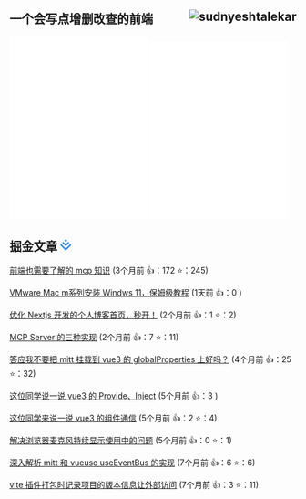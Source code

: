 ## 一个会写点增删改查的前端 <img align="right" src="https://komarev.com/ghpvc/?username=vaebe" alt="sudnyeshtalekar" />

<div>
  <img src="https://github.com/vaebe/vaebe/blob/main/metrics1.svg" width="48%" />
  <img src="https://github.com/vaebe/vaebe/blob/main/metrics2.svg" width="48%" />
</div>

<!-- juejin-posts start -->
## 掘金文章 <img src='https://raw.githubusercontent.com/vaebe/juejin-posts-action/main/assets/juejin.svg' alt='juejin' width='20' height='20'/>

[前端也需要了解的 mcp 知识](https://juejin.cn/post/7495598591488016394) (3个月前 👍：172 ⭐：245)

[VMware Mac m系列安装 Windws 11，保姆级教程](https://juejin.cn/post/7536900619337859114) (1天前 👍：0 )

[优化 Nextjs 开发的个人博客首页，秒开！](https://juejin.cn/post/7513781200416391218) (2个月前 👍：1 ⭐：2)

[MCP Server 的三种实现](https://juejin.cn/post/7505325778222530611) (2个月前 👍：7 ⭐：11)

[答应我不要把 mitt 挂载到 vue3 的 globalProperties 上好吗？](https://juejin.cn/post/7484705232904814618) (4个月前 👍：25 ⭐：32)

[这位同学说一说 vue3 的 Provide、Inject](https://juejin.cn/post/7480514589253468169) (5个月前 👍：3 )

[这位同学来说一说 vue3 的组件通信](https://juejin.cn/post/7480081951517900800) (5个月前 👍：2 ⭐：4)

[解决浏览器麦克风持续显示使用中的问题](https://juejin.cn/post/7476977628777431092) (5个月前 👍：0 ⭐：1)

[深入解析 mitt 和 vueuse useEventBus 的实现](https://juejin.cn/post/7457228085830778895) (7个月前 👍：6 ⭐：6)

[vite 插件打包时记录项目的版本信息让外部访问](https://juejin.cn/post/7456809080344133667) (7个月前 👍：3 ⭐：11)
<!-- juejin-posts end -->

